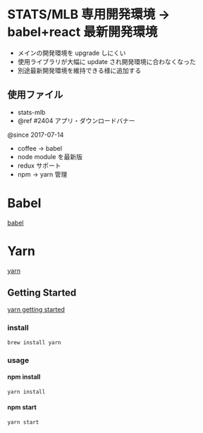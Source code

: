 # STATS/MLB 専用開発環境 -> babel+react 最新開発環境

- メインの開発環境を upgrade しにくい
- 使用ライブラリが大幅に update され開発環境に合わなくなった
- 別途最新開発環境を維持できる様に追加する

## 使用ファイル
- stats-mlb
- @ref #2404 アプリ・ダウンロードバナー

@since 2017-07-14

- coffee -> babel
- node module を最新版
- redux サポート
- npm -> yarn 管理

# Babel
[babel](https://babeljs.io/)

# Yarn
[yarn](https://yarnpkg.com/en/)

## Getting Started

[yarn getting started](https://yarnpkg.com/en/docs/getting-started)

### install
    brew install yarn

### usage

#### npm install

    yarn install

#### npm start

    yarn start
